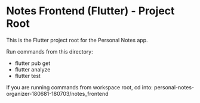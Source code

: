 # Notes Frontend (Flutter) - Project Root

This is the Flutter project root for the Personal Notes app.

Run commands from this directory:
- flutter pub get
- flutter analyze
- flutter test

If you are running commands from workspace root, cd into:
personal-notes-organizer-180681-180703/notes_frontend
